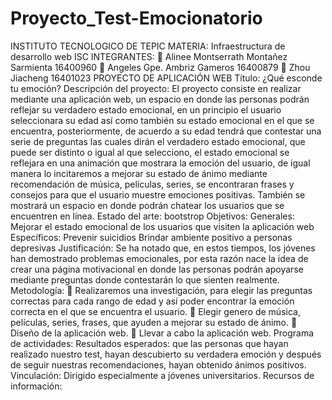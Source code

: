 # Proyecto_Test-Emocionatorio
INSTITUTO TECNOLOGICO DE TEPIC
MATERIA: Infraestructura de desarrollo web
ISC
INTEGRANTES:
 Alinee Montserrath Montañez Sarmienta
16400960
 Angeles Gpe. Ambriz Gameros
16400879
 Zhou Jiacheng
16401023
PROYECTO DE APLICACIÓN
WEB
Título: ¿Qué esconde tu emoción?
Descripción del proyecto: El proyecto consiste en realizar mediante una
aplicación web, un espacio en donde las personas podrán reflejar su verdadero
estado emocional, en un principio el usuario seleccionara su edad así como
también su estado emocional en el que se encuentra, posteriormente, de acuerdo
a su edad tendrá que contestar una serie de preguntas las cuales dirán el
verdadero estado emocional, que puede ser distinto o igual al que selecciono, el
estado emocional se reflejara en una animación que mostrara la emoción del
usuario, de igual manera lo incitaremos a mejorar su estado de ánimo mediante
recomendación de música, películas, series, se encontraran frases y consejos
para que el usuario muestre emociones positivas. También se mostrará un
espacio en donde podrán chatear los usuarios que se encuentren en línea.
Estado del arte: bootstrop
Objetivos:
Generales: Mejorar el estado emocional de los usuarios que visiten la
aplicación web
Específicos: Prevenir suicidios
Brindar ambiente positivo a personas depresivas
Justificación: Se ha notado que, en estos tiempos, los jóvenes han demostrado
problemas emocionales, por esta razón nace la idea de crear una página
motivacional en donde las personas podrán apoyarse mediante preguntas donde
contestarán lo que sienten realmente.
Metodología:
 Realizaremos una investigación, para elegir las preguntas correctas para
cada rango de edad y así poder encontrar la emoción correcta en el que se
encuentra el usuario.
 Elegir genero de música, películas, series, frases, que ayuden a mejorar su
estado de ánimo.
 Diseño de la aplicación web.
 Llevar a cabo la aplicación web.
Programa de actividades:
Resultados esperados: que las personas que hayan realizado nuestro test,
hayan descubierto su verdadera emoción y después de seguir nuestras
recomendaciones, hayan obtenido ánimos positivos.
Vinculación: Dirigido especialmente a jóvenes universitarios.
Recursos de información:
